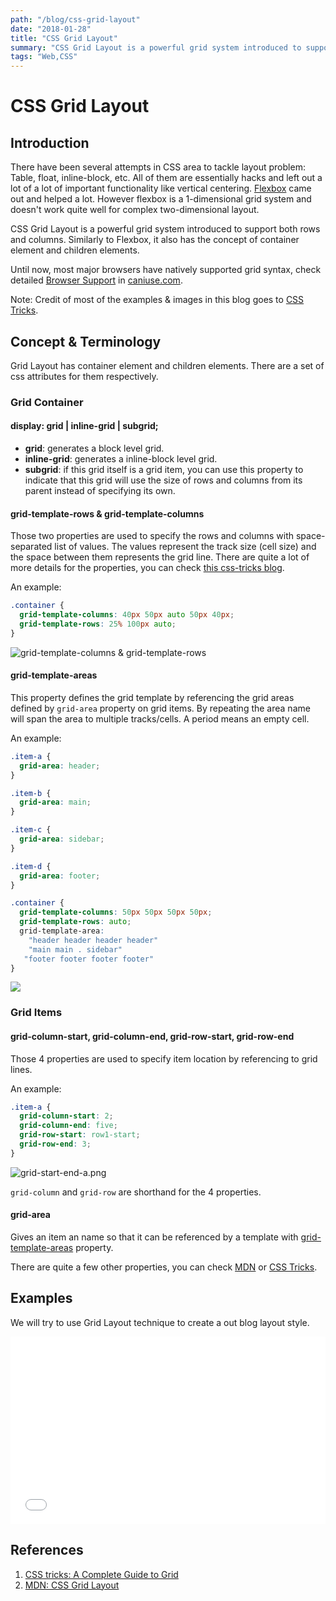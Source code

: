 ```yaml
---
path: "/blog/css-grid-layout"
date: "2018-01-28"
title: "CSS Grid Layout"
summary: "CSS Grid Layout is a powerful grid system introduced to support both rows and columns. Similarly to Flexbox, it also has the concept of container element and children elements."
tags: "Web,CSS"
---
```

# CSS Grid Layout

## Introduction

There have been several attempts in CSS area to tackle layout problem: Table, float, inline-block, etc. All of them are essentially hacks and left out a lot of a lot of important functionality like vertical centering. [Flexbox](http://zhuwen.me/blog/2017/8/flexbox) came out and helped a lot. However flexbox is a 1-dimensional grid system and doesn't work quite well for complex two-dimensional layout. 

CSS Grid Layout is a powerful grid system introduced to support both rows and columns. Similarly to Flexbox, it also has the concept of container element and children elements.

Until now, most major browsers have natively supported grid syntax, check detailed [Browser Support](https://caniuse.com/#search=grid) in [caniuse.com](https://caniuse.com).

Note:
Credit of most of the examples & images in this blog goes to [CSS Tricks](https://css-tricks.com/snippets/css/complete-guide-grid).

## Concept & Terminology

Grid Layout has container element and children elements. There are a set of css attributes for them respectively.

### Grid Container

#### display: grid | inline-grid | subgrid;
- **grid**: generates a block level grid.
- **inline-grid**: generates a inline-block level grid.
- **subgrid**:  if this grid itself is a grid item, you can use this property to indicate that this grid will use the size of rows and columns from its parent instead of specifying its own.

#### grid-template-rows & grid-template-columns
Those two properties are used to specify the rows and columns with space-separated list of values. The values represent the track size (cell size) and the space between them represents the grid line. There are quite a lot of more details for the properties, you can check [this css-tricks blog](https://css-tricks.com/snippets/css/complete-guide-grid/#article-header-id-13).

An example:
```css
.container {
  grid-template-columns: 40px 50px auto 50px 40px;
  grid-template-rows: 25% 100px auto;
}
```
![grid-template-columns & grid-template-rows](https://cdn.css-tricks.com/wp-content/uploads/2016/03/grid-numbers.png)

#### grid-template-areas
This property defines the grid template by referencing the grid areas defined by `grid-area` property on grid items. By repeating the area name will span the area to multiple tracks/cells. A period means an empty cell.

An example:
```css
.item-a {
  grid-area: header;
}

.item-b {
  grid-area: main;
}

.item-c {
  grid-area: sidebar;
}

.item-d {
  grid-area: footer;
}

.container {
  grid-template-columns: 50px 50px 50px 50px;
  grid-template-rows: auto;
  grid-template-area:
    "header header header header"
    "main main . sidebar"
   "footer footer footer footer"	
}
```
![](https://cdn.css-tricks.com/wp-content/uploads/2016/03/grid-template-areas.png)

### Grid Items

#### grid-column-start, grid-column-end, grid-row-start, grid-row-end
Those 4 properties are used to specify item location by referencing to grid lines.

An example:
```css
.item-a {
  grid-column-start: 2;
  grid-column-end: five;
  grid-row-start: row1-start;
  grid-row-end: 3;
}
```

![grid-start-end-a.png](https://cdn.css-tricks.com/wp-content/uploads/2016/03/grid-start-end-a.png)

`grid-column` and `grid-row` are shorthand for the 4 properties.

#### grid-area
Gives an item an name so that it can be referenced by a template with [grid-template-areas](#grid-template-areas) property.

There are quite a few other properties, you can check [MDN](https://developer.mozilla.org/en-US/docs/Web/CSS/CSS_Grid_Layout) or [CSS Tricks](https://css-tricks.com/snippets/css/complete-guide-grid/).

## Examples

We will try to use Grid Layout technique to create a out blog layout style.

<iframe width="100%" height="300" src="//jsfiddle.net/coderwz/o7440kwx/embedded/html,css,result/" allowpaymentrequest allowfullscreen="allowfullscreen" frameborder="0"></iframe>

## References
1. [CSS tricks: A Complete Guide to Grid](https://css-tricks.com/snippets/css/complete-guide-grid/)
1. [MDN: CSS Grid Layout](https://developer.mozilla.org/en-US/docs/Web/CSS/CSS_Grid_Layout)